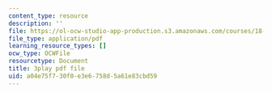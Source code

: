 ```yaml
---
content_type: resource
description: ''
file: https://ol-ocw-studio-app-production.s3.amazonaws.com/courses/18-06sc-linear-algebra-fall-2011/a04e75f730f0e3e6758d5a61e83cbd59_0MtwqhIwdrI.pdf
file_type: application/pdf
learning_resource_types: []
ocw_type: OCWFile
resourcetype: Document
title: 3play pdf file
uid: a04e75f7-30f0-e3e6-758d-5a61e83cbd59
---
```


